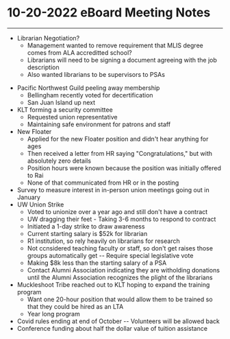 # 10-20-2022 eBoard Meeting Notes
---
* Librarian Negotiation?
	- Management wanted to remove requirement that MLIS degree comes from ALA accreditted school?
	- Librarians will need to be signing a document agreeing with the job description
	- Also wanted librarians to be supervisors to PSAs
- Pacific Northwest Guild peeling away membership
	- Bellingham recently voted for decertification
	- San Juan Island up next
- KLT forming a security committee
	- Requested union representative
	- Maintaining safe environment for patrons and staff
- New Floater
	- Applied for the new Floater position and didn't hear anything for ages
	- Then received a letter from HR saying "Congratulations," but with absolutely zero details
	- Position hours were known because the position was initially offered to Rai
	- None of that communicated from HR or in the posting
- Survey to measure interest in in-person union meetings going out in January
- UW Union Strike
	- Voted to unionize over a year ago and still don't have a contract
	- UW dragging their feet - Taking 3-6 months to respond to contract
	- Initiated a 1-day strike to draw awareness
	- Current starting salary is $52k for librarian
	- R1 institution, so rely heavily on librarians for research
	- Not ccnsidered teaching faculty or staff, so don't get raises those groups automatically get -- Require special legislative vote
	- Making $8k less than the starting salary of a PSA
	- Contact Alumni Association indicating they are witholding donations until the Alumni Association recognizes the plight of the librarians
- Muckleshoot Tribe reached out to KLT hoping to expand the training program
	- Want one 20-hour position that would allow them to be trained so that they could be hired as an LTA
	- Year long program
- Covid rules ending at end of October -- Volunteers will be allowed back 
- Conference funding about half the dollar value of tuition assistance